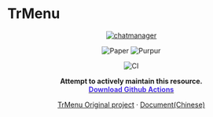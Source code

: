 # TrMenu 

<div align="center">

[![chatmanager](https://www.spigotmc.org/data/resource_icons/83/83120.jpg?1613203706)]()



![Paper](https://cdn.jsdelivr.net/gh/intergrav/devins-badges/assets/compact/supported/paper_vector.svg)
![Purpur](https://cdn.jsdelivr.net/gh/intergrav/devins-badges/assets/compact/supported/purpur_vector.svg)

![CI](https://github.com/shuiqing2046/TrMenu/actions/workflows/build.yml/badge.svg)
  <p align="center">
    <strong>Attempt to actively maintain this resource.</strong>
    <br />
    <a href="https://github.com/shuiqing2046/TrMenu/actions"><strong><span style="color:#4C33E5;">Download Github Actions</span></strong></a>
    <br />
  </p>
  <p align="center">
    <a href="https://github.com/TrPlugins/TrMenu">TrMenu Original project</a>
    ·
    <a href="https://trmenu.trixey.cc">Document(Chinese)</a>
    
  </p>
</div>